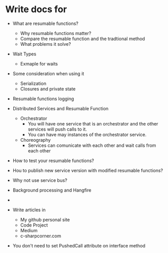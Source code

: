 # Write docs for
* What are resumable functions?
	* Why resumable functions matter? 
	* Compare the resumable function and the tradtional method
	* What problems it solve?
* Wait Types
	* Exmaple for waits
* Some consideration when using it
	* Serialization
	* Closures and private state
* Resumable functions logging
* Distributed Services and Resumable Function
	* Orchestrator 
		* You will have one service that is an orchestrator and the other services will push calls to it.
		* You can have may instances of the orchestrator service.
	* Choreography
		* Services can comunicate with each other and wait calls from each other
* How to test your resumable functions?
* Hou to publish new service version with modified resumable functions?
* Why not use service bus?
* Background processing and Hangfire
* 

* Write articles in
	* My github personal site
	* Code Project
	* Medium
	* c-sharpcorner.com

* You don't need to set PushedCall attribute on interface method